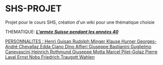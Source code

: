 # SHS-PROJET
Projet pour le cours SHS, création d'un wiki pour une thématique choisie

THEMATIQUE: 
***<u>L'armée Suisse pendant les années 40<u>***
  
PERSONNALITES : 
Henri Guisan
Rudolph Minger
Klause Hurner 
Georges-André Chevallaz
Edda Ciano
Dino Alfieri 
Giuseppe Bastianini
Guglielmo Canevascini
Heinrich Rothmund
Giuseppe Motta
Marcel Pilet-Golaz
Pierre Laval
Ernst Nobs
Friedrich Traugott Wahlen
